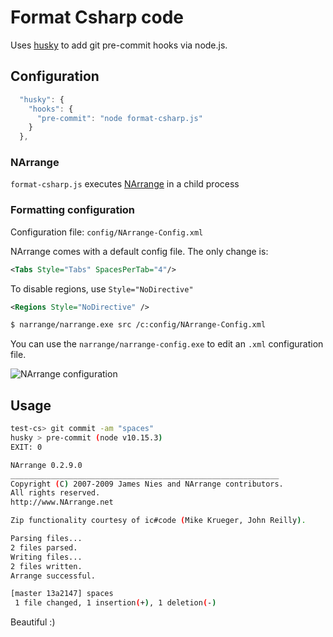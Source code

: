 # Format Csharp code

Uses [husky](https://www.npmjs.com/package/husky) to add git pre-commit hooks via node.js.

## Configuration

```js
  "husky": {
    "hooks": {
      "pre-commit": "node format-csharp.js"
    }
  },
```

### NArrange

`format-csharp.js` executes [NArrange](http://www.narrange.net/doc/index.htm) in a child process

### Formatting configuration

Configuration file: `config/NArrange-Config.xml`

NArrange comes with a default config file. The only change is:

```xml
<Tabs Style="Tabs" SpacesPerTab="4"/>
```

To disable regions, use `Style="NoDirective"`

```xml
<Regions Style="NoDirective" />
```

```bash
$ narrange/narrange.exe src /c:config/NArrange-Config.xml
```

You can use the `narrange/narrange-config.exe` to edit an `.xml` configuration file.

![NArrange configuration](./images/NArrange-configuration.png "NArrange configuration")

## Usage

```bash
test-cs> git commit -am "spaces"
husky > pre-commit (node v10.15.3)
EXIT: 0

NArrange 0.2.9.0
____________________________________________________________
Copyright (C) 2007-2009 James Nies and NArrange contributors.
All rights reserved.
http://www.NArrange.net

Zip functionality courtesy of ic#code (Mike Krueger, John Reilly).

Parsing files...
2 files parsed.
Writing files...
2 files written.
Arrange successful.

[master 13a2147] spaces
 1 file changed, 1 insertion(+), 1 deletion(-)
```

Beautiful :)
